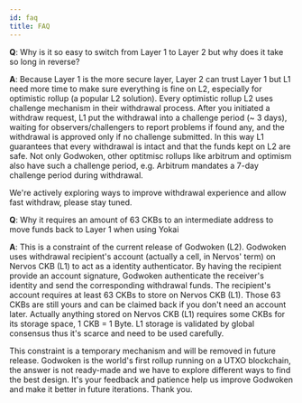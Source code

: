 ```yaml
---
id: faq
title: FAQ
---
```


**Q**: Why is it so easy to switch from Layer 1 to Layer 2 but why does it take so long in reverse?

**A**: Because Layer 1 is the more secure layer, Layer 2 can trust Layer 1 but L1 need more time to make sure everything is fine on L2, especially for optimistic rollup (a popular L2 solution). Every optimistic rollup L2 uses challenge mechanism in their withdrawal process. After you initiated a withdraw request, L1 put the withdrawal into a challenge period (~ 3 days), waiting for observers/challengers to report problems if found any, and the withdrawal is approved only if no challenge submitted. In this way L1 guarantees that every withdrawal is intact and that the funds kept on L2 are safe. Not only Godwoken, other optitmisc rollups like arbitrum and optimism also have such a challenge period, e.g. Arbitrum mandates a 7-day challenge period during withdrawal.

We're actively exploring ways to improve withdrawal experience and allow fast withdraw, please stay tuned.

**Q**: Why it requires an amount of 63 CKBs to an intermediate address to move funds back to Layer 1 when using Yokai 

**A**: This is a constraint of the current release of Godwoken (L2). Godwoken uses withdrawal recipient's account (actually a cell, in Nervos' term) on Nervos CKB (L1) to act as a identity authenticator. By having the recipient provide an account signature, Godwoken authenticate the receiver's identity and send the corresponding withdrawal funds. The recipient's account requires at least 63 CKBs to store on Nervos CKB (L1). Those 63 CKBs are still yours and can be claimed back if you don't need an account later. Actually anything stored on Nervos CKB (L1) requires some CKBs for its storage space, 1 CKB = 1 Byte. L1 storage is validated by global consensus thus it's scarce and need to be used carefully.

This constraint is a temporary mechanism and will be removed in future release. Godwoken is the world's first rollup running on a UTXO blockchain, the answer is not ready-made and we have to explore different ways to find the best design. It's your feedback and patience help us improve Godwoken and make it better in future iterations. Thank you.
